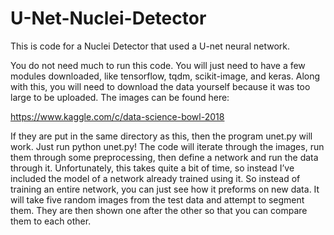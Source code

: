 # U-Net-Nuclei-Detector

This is code for a Nuclei Detector that used a U-net neural network.


You do not need much to run this code. You will just need to have a few modules downloaded, like tensorflow, tqdm, scikit-image, and keras. Along with this, you will need to download the data yourself because it was too large to be uploaded. The images can be found here:

https://www.kaggle.com/c/data-science-bowl-2018

If they are put in the same directory as this, then the program unet.py will work. Just run python unet.py! 
The code will iterate through the images, run them through some preprocessing, then define a network and run the data through it. Unfortunately, this takes quite a bit of time, so instead I’ve included the model of a network already trained using it. So instead of training an entire network, you can just see how it preforms on new data. It will take five random images from the test data and attempt to segment them. They are then shown one after the other so that you can compare them to each other.
